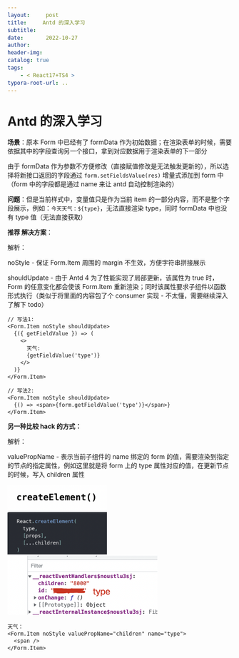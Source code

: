 ```yaml
---
layout:     post
title:     Antd 的深入学习
subtitle:  
date:       2022-10-27
author:     
header-img: 
catalog: true
tags:
    - < React17+TS4 >
typora-root-url: ..
---
```




# Antd 的深入学习

**场景**：原本 Form 中已经有了 formData 作为初始数据；在渲染表单的时候，需要依据其中的字段查询另一个接口，拿到对应数据用于渲染表单的下一部分

由于 formData 作为参数不方便修改（直接赋值修改是无法触发更新的），所以选择将新接口返回的字段通过 `form.setFieldsValue(res)` 增量式添加到 form 中（form 中的字段都是通过 name 来让 antd 自动控制渲染的）

**问题**：但是当前样式中，变量值只是作为当前 item 的一部分内容，而不是整个字段展示，例如：`今天天气：${type}`，无法直接渲染 type，同时 formData 中也没有 type 值（无法直接获取）

**推荐 解决方案**：

解析：

noStyle - 保证 Form.Item 周围的 margin 不生效，方便字符串拼接展示

shouldUpdate - 由于 Antd 4 为了性能实现了局部更新，该属性为 true 时，Form 的任意变化都会使该 Form.Item 重新渲染；同时该属性要求子组件以函数形式执行（类似于将里面的内容包了个 consumer 实现 - 不太懂，需要继续深入了解下 todo）

```react
// 写法1:
<Form.Item noStyle shouldUpdate>
  {({ getFieldValue }) => (
    <>
      天气:
      {getFieldValue('type')}
    </>
  )}
</Form.Item>
```

```react
// 写法2:
<Form.Item noStyle shouldUpdate>
  {() => <span>{form.getFieldValue('type')}</span>}
</Form.Item>
```

**另一种比较 hack 的方式：**

解析：

valuePropName - 表示当前子组件的 name 绑定的 form 的值，需要渲染到指定的节点的指定属性，例如这里就是将 form 上的 type 属性对应的值，在更新节点的时候，写入 children 属性

<img src="/../img/assets_2019/:Users:haoling:Library:Application Support:typora-user-images:image-20221027212038424.png" alt="image-20221027212038424" style="zoom:40%;" />

<img src="/../img/assets_2019/:Users:haoling:Library:Application Support:typora-user-images:image-20221027212645433.png" alt="image-20221027212645433" style="zoom:50%;" />

```react
天气：
<Form.Item noStyle valuePropName="children" name="type">
  <span />
</Form.Item>
```

